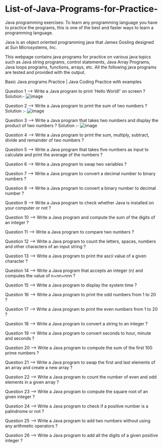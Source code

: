 # List-of-Java-Programs-for-Practice-

Java programming exercises: To learn any programming language you have to practice the programs, this is one of the best and faster ways to learn a programming language.

Java is an object oriented programming java that James Gosling designed at Sun Microsystems, Inc.

This webpage contains java programs for practice on various java topics such as Java string programs, control statements, Java Array Programs, Java loops programs, functions, arrays, etc. All the following java programs are tested and provided with the output.

Basic Java programs Practice | Java Coding Practice with examples


Question 1 --> Write a Java program to print ‘Hello World!’ on screen ?
Solution:- ![image](https://user-images.githubusercontent.com/70787564/213730896-b47e5902-2654-45f8-bb9b-c0db2c45193f.png)

Question 2 --> Write a Java program to print the sum of two numbers ?
Solution :- ![image](https://user-images.githubusercontent.com/70787564/213730787-1f220e83-6430-49eb-93f5-1ab4783206a6.png)

Question 3 --> Write a Java program that takes two numbers and display the product of two numbers ?
Solution :- ![image](https://user-images.githubusercontent.com/70787564/213730497-16c9445b-5ebc-4c5f-8161-abcd2b3983a7.png)

Question 4 --> Write a Java program to print the sum, multiply, subtract, divide and remainder of two numbers ?

Question 5 --> Write a Java program that takes five numbers as input to calculate and print the average of the numbers ?

Question 6 --> Write a Java program to swap two variables ?

Question 7 --> Write a Java program to convert a decimal number to binary numbers ?

Question 8 --> Write a Java program to convert a binary number to decimal number ?

Question 9 --> Write a Java program to check whether Java is installed on your computer or not ?

Question 10 --> Write a Java program and compute the sum of the digits of an integer ?

Question 11 --> Write a Java program to compare two numbers ?

Question 12 --> Write a Java program to count the letters, spaces, numbers and other characters of an input string ?

Question 13 --> Write a Java program to print the ascii value of a given character ?

Question 14 --> Write a Java program that accepts an integer (n) and computes the value of n+nn+nnn ?

Question 15 --> Write a Java program to display the system time ?

Question 16 --> Write a Java program to print the odd numbers from 1 to 20 ?

Question 17 --> Write a Java program to print the even numbers from 1 to 20 ?

Question 18 --> Write a Java program to convert a string to an integer ?

Question 19 --> Write a Java program to convert seconds to hour, minute and seconds ?

Question 20 --> Write a Java program to compute the sum of the first 100 prime numbers ?

Question 21 --> Write a Java program to swap the first and last elements of an array and create a new array ?

Question 22 --> Write a Java program to count the number of even and odd elements in a given array ?

Question 23 --> Write a Java program to compute the square root of an given integer ?

Question 24 --> Write a Java program to check if a positive number is a palindrome or not ?

Question 25 --> Write a Java program to add two numbers without using any arithmetic operators ?

Question 26 --> Write a Java program to add all the digits of a given positive integer ?

